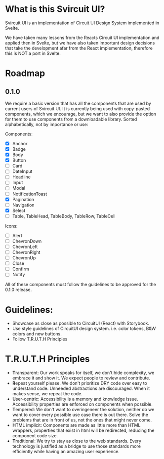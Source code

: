 # What is this Svircuit UI?

Svircuit UI is an implementation of Circuit UI Design System implemented in Svelte.

We have taken many lessons from the Reacts Circuit UI implementation and applied then in Svelte, but we have also taken
important design decisions that take the development afar from the React implementation, therefore this is NOT a
port in Svelte.

# Roadmap

## 0.1.0

We require a basic version that has all the components that are used by current users of Svircuit UI.
It is currently being used with copy-pasted components, which we encourage, but we want to also provide the option
for them to use components from a downloadable library. Sorted alphabetically, not by importance or use:

Components:

- [X] Anchor
- [X] Badge
- [X] Body
- [X] Button
- [ ] Card
- [ ] DateInput
- [ ] Headline
- [ ] Input
- [ ] Modal
- [ ] NotificationToast
- [X] Pagination
- [ ] Navigation
- [X] Select
- [ ] Table, TableHead, TableBody, TableRow, TableCell

Icons:

- [ ] Alert
- [ ] ChevronDown
- [ ] ChevronLeft
- [ ] ChevronRight
- [ ] ChevronUp
- [ ] Close
- [ ] Confirm
- [ ] Notify

All of these components must follow the guidelines to be approved for the 0.1.0 release.

# Guidelines:

- Showcase as close as possible to CircuitUI (React) with Storybook.
- Use style guidelines of CircuitUI design system. i.e. color tokens, B&W colors and new buttons.
- Follow T.R.U.T.H Principles

# T.R.U.T.H Principles

- **T**ransparent: Our work speaks for itself, we don't hide complexity, we embrace it and show it. We expect people to review and contribute.
- **R**epeat yourself please. We don't prioritize DRY code over easy to understand code. Unneeded abstractions are discouraged. When it makes sense, we repeat the code.
- **U**ser-centric: Accessibility is a memory and knowledge issue. Accessibility properties are enforced on components when possible.
- **T**empered: We don't want to overingeneer the solution, neither do we want to cover every possible use case there is out there. Solve the problems that are in front of us, not the ones that might never come.
- **H**TML implicit: Components are made as little more than HTML wrappers, properties that exist in html will be redirected, reducing the component code size.
- **T**raditional: We try to stay as close to the web standards. Every technology is justified as a bridge to use those standards more efficiently while having an amazing user experience.

